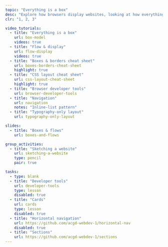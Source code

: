 ```yaml
---
topic: "Everything is a box"
desc: "Explore how browsers display websites, looking at how everything is a box, and controlling the browser’s layout flow."
clr: "1, 2, 3"

video_tutorials:
  - title: "Everything is a box"
    url: box-model
    videos: true
  - title: "Flow & display"
    url: flow-display
    videos: true
  - title: "Boxes & borders cheat sheet"
    url: boxes-borders-cheat-sheet
    highlight: true
  - title: "CSS layout cheat sheet"
    url: css-layout-cheat-sheet
    highlight: true
  - title: "Browser developer tools"
    url: browser-developer-tools
  - title: "Navigation"
    url: navigation
    notes: "Inline-list pattern"
  - title: "Typography-only layout"
    url: typography-only-layout

slides:
  - title: "Boxes & flows"
    url: boxes-and-flows

group_activities:
  - title: "Sketching a website"
    url: sketching-a-website
    type: pencil
    pair: true

tasks:
  - type: blank
  - title: "Developer tools"
    url: developer-tools
    type: lesson
    disabled: true
  - title: "Cards"
    url: cards
    type: lesson
    disabled: true
  - title: "Horizontal navigation"
    url: https://github.com/acgd-webdev-1/horizontal-nav
    disabled: true
  - title: "Sections"
    url: https://github.com/acgd-webdev-1/sections
---
```

